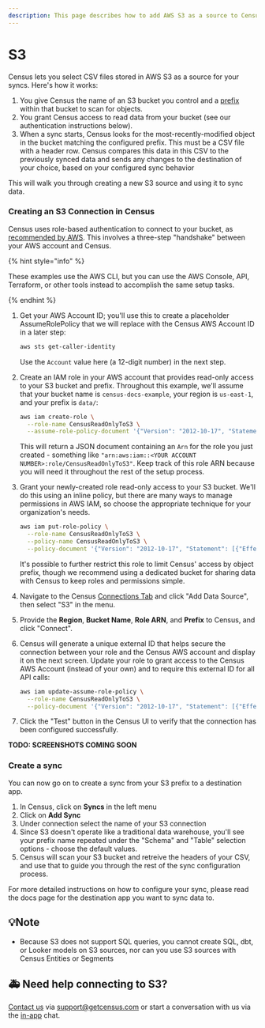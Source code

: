 ```yaml
---
description: This page describes how to add AWS S3 as a source to Census.
---
```


# S3

Census lets you select CSV files stored in AWS S3 as a source for your syncs. Here's how it works:

1. You give Census the name of an S3 bucket you control and a
   [prefix](https://docs.aws.amazon.com/AmazonS3/latest/userguide/using-prefixes.html)
   within that bucket to scan for objects.
2. You grant Census access to read data from your bucket (see our authentication
   instructions below).
3. When a sync starts, Census looks for the most-recently-modified object in the
   bucket matching the configured prefix. This must be a CSV file with a header
   row. Census compares this data in this CSV to the previously synced data and
   sends any changes to the destination of your choice, based on your configured
   sync behavior
   
This will walk you through creating a new S3 source and using it to sync data.

### Creating an S3 Connection in Census

Census uses role-based authentication to connect to your bucket, as [recommended
by
AWS](https://docs.aws.amazon.com/IAM/latest/UserGuide/id_roles_common-scenarios_third-party.html).
This involves a three-step "handshake" between your AWS account and Census.

{% hint style="info" %}

These examples use the AWS CLI, but you can use the AWS Console, API, Terraform,
or other tools instead to accomplish the same setup tasks.

{% endhint %}

1. Get your AWS Account ID; you'll use this to create a placeholder
   AssumeRolePolicy that we will replace with the Census AWS Account ID in a
   later step:

   ```sh
   aws sts get-caller-identity
   ```

   Use the `Account` value here (a 12-digit number) in the next step.

2. Create an IAM role in your AWS account that provides read-only access to your
   S3 bucket and prefix. Throughout this example, we'll assume that your bucket
   name is `census-docs-example`, your region is `us-east-1`, and your prefix is
   `data/`:
   
   ```sh
   aws iam create-role \
     --role-name CensusReadOnlyToS3 \
     --assume-role-policy-document '{"Version": "2012-10-17", "Statement": [{"Effect": "Allow", "Principal": {"AWS": "arn:aws:iam::<YOUR ACCOUNT NUMBER>:root"}, "Action": "sts:AssumeRole"}]}'
   ```
   
   This will return a JSON document containing an `Arn` for the role you just
   created - something like `"arn:aws:iam::<YOUR ACCOUNT
   NUMBER>:role/CensusReadOnlyToS3"`. Keep track of this role ARN because you
   will need it throughout the rest of the setup process.
   
3. Grant your newly-created role read-only access to your S3 bucket. We'll do
   this using an inline policy, but there are many ways to manage permissions in
   AWS IAM, so choose the appropriate technique for your organization's needs.
   
   ```sh
   aws iam put-role-policy \
     --role-name CensusReadOnlyToS3 \
     --policy-name CensusReadOnlyToS3 \
     --policy-document '{"Version": "2012-10-17", "Statement": [{"Effect": "Allow", "Action": ["s3:ListBucket", "s3:GetObject", "s3:GetObjectVersion", "s3:GetBucketLocation"], "Resource": ["arn:aws:s3:::census-docs-example", "arn:aws:s3:::census-docs-example/*"]}]}'
   
   ```

   It's possible to further restrict this role to limit Census' access by object
   prefix, though we recommend using a dedicated bucket for sharing data with
   Census to keep roles and permissions simple.

4. Navigate to the Census [Connections
   Tab](https://app.getcensus.com/connections) and click "Add Data Source", then
   select "S3" in the menu.

5. Provide the **Region**, **Bucket Name**, **Role ARN**, and **Prefix** to
   Census, and click "Connect".
   
6. Census will generate a unique external ID that helps secure the connection
   between your role and the Census AWS account and display it on the next
   screen. Update your role to grant access to the Census AWS Account (instead
   of your own) and to require this external ID for all API calls:
   
   ```sh
   aws iam update-assume-role-policy \
     --role-name CensusReadOnlyToS3 \
     --policy-document '{"Version": "2012-10-17", "Statement": [{"Effect": "Allow", "Principal": {"AWS": "arn:aws:iam::<CENSUS ACCOUNT NUMBER>:root"}, "Action": "sts:AssumeRole", "Condition": {"StringEquals": {"sts:ExternalId": "<CENSUS EXTERNAL ID>"}}}]}'
   ```

7. Click the "Test" button in the Census UI to verify that the connection has
   been configured successfully.

__TODO: SCREENSHOTS COMING SOON__

### Create a sync

You can now go on to create a sync from your S3 prefix to a destination app.

1. In Census, click on **Syncs** in the left menu
2. Click on **Add Sync**
3. Under connection select the name of your S3 connection
4. Since S3 doesn't operate like a traditional data warehouse, you'll see your
   prefix name repeated under the "Schema" and "Table" selection options -
   choose the default values.
5. Census will scan your S3 bucket and retreive the headers of your CSV, and use
   that to guide you through the rest of the sync configuration process.

For more detailed instructions on how to configure your sync, please read the
docs page for the destination app you want to sync data to.

## 💡Note

* Because S3 does not support SQL queries, you cannot create SQL, dbt, or Looker
  models on S3 sources, nor can you use S3 sources with Census Entities or
  Segments

## 🚑 Need help connecting to S3?

[Contact us](mailto:support@getcensus.com) via support@getcensus.com or start a
conversation with us via the [in-app](https://app.getcensus.com) chat.

